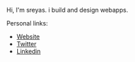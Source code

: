
Hi, I'm sreyas.
i build and design webapps.

Personal links:
- [Website](https://sreyascheviri.vercel.app)
- [Twitter](https://x.com/sreyascheviri)
- [Linkedin](https://www.linkedin.com/in/sreyascheviri)
